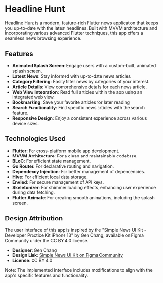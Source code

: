 # Headline Hunt

Headline Hunt is a modern, feature-rich Flutter news application that keeps you up-to-date with the latest headlines. Built with MVVM architecture and incorporating various advanced Flutter techniques, this app offers a seamless news browsing experience.

## Features

- **Animated Splash Screen**: Engage users with a custom-built, animated splash screen.
- **Latest News**: Stay informed with up-to-date news articles.
- **Category Filtering**: Easily filter news by categories of your interest.
- **Article Details**: View comprehensive details for each news article.
- **Web View Integration**: Read full articles within the app using an integrated web view.
- **Bookmarking**: Save your favorite articles for later reading.
- **Search Functionality**: Find specific news articles with the search feature.
- **Responsive Design**: Enjoy a consistent experience across various device sizes.

## Technologies Used

- **Flutter**: For cross-platform mobile app development.
- **MVVM Architecture**: For a clean and maintainable codebase.
- **BLoC**: For efficient state management.
- **Go Router**: For declarative routing and navigation.
- **Dependency Injection**: For better management of dependencies.
- **Hive**: For efficient local data storage.
- **Envied**: For secure management of API keys.
- **Skeletonizer**: For shimmer loading effects, enhancing user experience during data fetching.
- **Flutter Animate**: For creating smooth animations, including the splash screen.

## Design Attribution

The user interface of this app is inspired by the "Simple News UI Kit - Developer Practice Kit iPhone 13" by Gen Chang, available on Figma Community under the CC BY 4.0 license.

- **Designer**: Gen Chang
- **Design Link**: [Simple News UI Kit on Figma Community](https://www.figma.com/community/file/1058333301945142075/simple-news-ui-kit-developer-practice-kit-iphone-13)
- **License**: CC BY 4.0

Note: The implemented interface includes modifications to align with the app's specific features and functionality.